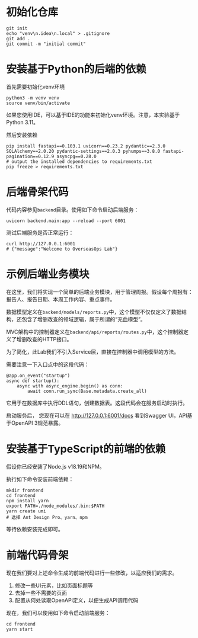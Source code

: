 # 初始化仓库

```shell
git init
echo "venv\n.idea\n.local" > .gitignore
git add .
git commit -m "initial commit"
```

# 安装基于Python的后端的依赖

首先需要初始化venv环境

```shell
python3 -m venv venv
source venv/bin/activate
```
如果您使用IDE，可以基于IDE的功能来初始化venv环境。注意，本实验基于Python 3.11。

然后安装依赖

```shell
pip install fastapi==0.103.1 uvicorn==0.23.2 pydantic==2.3.0 SQLAlchemy==2.0.20 pydantic-settings==2.0.3 pyhumps==3.8.0 fastapi-pagination==0.12.9 asyncpg==0.28.0
# output the installed dependencies to requirements.txt
pip freeze > requirements.txt
```

# 后端骨架代码

代码内容参见`backend`目录。使用如下命令启动后端服务：

```shell
uvicorn backend.main:app --reload --port 6001
```

测试后端服务是否正常运行：

```shell
curl http://127.0.0.1:6001
# {"message":"Welcome to OverseasOps Lab"}
```

# 示例后端业务模块

在这里，我们将实现一个简单的后端业务模块，用于管理周报。假设每个周报有：报告人、报告日期、本周工作内容、重点事件。

数据模型定义在`backend/models/reports.py`中，这个模型不仅仅定义了数据结构，还包含了增删改查的领域逻辑，属于所谓的“充血模型”。

MVC架构中的控制器定义在`backend/api/reports/routes.py`中，这个控制器定义了增删改查的HTTP接口。

为了简化，此Lab我们不引入Service层，直接在控制器中调用模型的方法。

需要注意一下入口点中的这段代码：

```
@app.on_event("startup")
async def startup():
    async with async_engine.begin() as conn:
        await conn.run_sync(Base.metadata.create_all)
```

它用于在数据库中执行DDL语句，创建数据表。这段代码会在服务启动时执行。

启动服务后， 您现在可以在 http://127.0.0.1:6001/docs 看到Swagger UI，API基于OpenAPI 3规范暴露。

# 安装基于TypeScript的前端的依赖

假设你已经安装了Node.js v18.19和NPM。

执行如下命令安装前端依赖：

```shell
mkdir frontend
cd frontend
npm install yarn
export PATH=./node_modules/.bin:$PATH
yarn create umi
# 选择 Ant Design Pro、yarn、npm
```
等待依赖安装完成即可。

# 前端代码骨架

现在我们要对上述命令生成的前端代码进行一些修改，以适应我们的需求。

1. 修改一些UI元素，比如页面标题等
2. 去掉一些不需要的页面
3. 配置从何处读取OpenAPI定义，以便生成API调用代码

现在，我们可以使用如下命令启动前端服务：

```shell
cd frontend
yarn start
```
